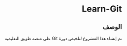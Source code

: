 <div dir="rtl">

# Learn-Git

## الوصف
تم إنشاء هذا المشروع لتلخيص دورة Git على منصة طويق التعليمية

</div>